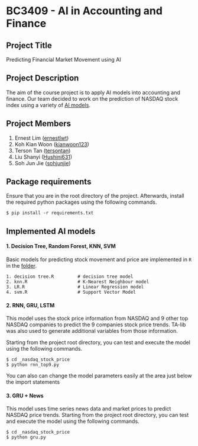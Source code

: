 # BC3409 - AI in Accounting and Finance

## Project Title
Predicting Financial Market Movement using AI

## Project Description
The aim of the course project is to apply AI models into accounting and finance.
Our team decided to work on the prediction of NASDAQ stock index using a variety
of [AI models](#implemented-ai-models).

## Project Members
1. Ernest Lim ([ernestlwt](https://github.com/ernestlwt))
2. Koh Kian Woon ([kianwoon123](https://github.com/kianwoon123))
3. Terson Tan ([tersontan](https://github.com/tersontan))
4. Liu Shanyi ([Hushini631](https://github.com/Hushini631))
5. Soh Jun Jie ([sohjunjie](https://github.com/sohjunjie))

## Package requirements
Ensure that you are in the root directory of the project.
Afterwards, install the required python packages using the following commands.
```
$ pip install -r requirements.txt
```

## Implemented AI models
#### 1. Decision Tree, Random Forest, KNN, SVM
Basic models for predicting stock movement and price are implemented in `R` in the
[folder](_nasdaq_stock_price/basic_model_R).
```
1. decision tree.R         # decision tree model
2. knn.R                   # K-Nearest Neighbour model
3. LR.R                    # Linear Regression model
4. svm.R                   # Support Vector Model
```

#### 2. RNN, GRU, LSTM
This model uses the stock price information from NASDAQ and 9 other top NASDAQ companies to predict the 9 companies stock price trends.
TA-lib was also used to generate additional variables from those information.

Starting from the project root directory, you can test and execute the model using the following commands.
```
$ cd _nasdaq_stock_price
$ python rnn_top9.py
```
You can also can change the model parameters easily at the area just below the import statements

#### 3. GRU + News
This model uses time series news data and market prices to predict NASDAQ price trends.
Starting from the project root directory, you can test and execute the model using the following commands.
```
$ cd _nasdaq_stock_price
$ python gru.py
```
